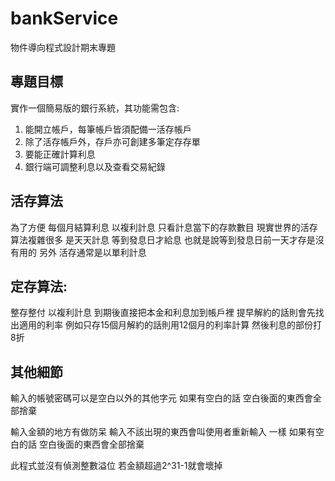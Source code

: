 # bankService
物件導向程式設計期末專題
## 專題目標
實作一個簡易版的銀行系統，其功能需包含:
1. 能開立帳戶，每筆帳戶皆須配備一活存帳戶
2. 除了活存帳戶外，存戶亦可創建多筆定存存單
3. 要能正確計算利息
4. 銀行端可調整利息以及查看交易紀錄

## 活存算法
為了方便
每個月結算利息 以複利計息
只看計息當下的存款數目
現實世界的活存算法複雜很多
是天天計息 等到發息日才給息
也就是說等到發息日前一天才存是沒有用的
另外 活存通常是以單利計息

## 定存算法:
整存整付 以複利計息
到期後直接把本金和利息加到帳戶裡
提早解約的話則會先找出適用的利率
例如只存15個月解約的話則用12個月的利率計算
然後利息的部份打8折

## 其他細節
輸入的帳號密碼可以是空白以外的其他字元
如果有空白的話 空白後面的東西會全部捨棄

輸入金額的地方有做防呆
輸入不該出現的東西會叫使用者重新輸入
一樣 如果有空白的話 空白後面的東西會全部捨棄

此程式並沒有偵測整數溢位 若金額超過2^31-1就會壞掉
